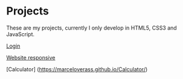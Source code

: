 # Projects
 
 These are my projects, currently I only develop in HTML5, CSS3 and JavaScript.

[Login](https://marceloverass.github.io/projects/tela-de-login/)

[Website responsive](https://marceloverass.github.io/projects/android-page/)

[Calculator] (https://marceloverass.github.io/Calculator/)
